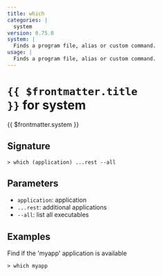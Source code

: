 ```yaml
---
title: which
categories: |
  system
version: 0.75.0
system: |
  Finds a program file, alias or custom command.
usage: |
  Finds a program file, alias or custom command.
---
```


# <code>{{ $frontmatter.title }}</code> for system

<div class='command-title'>{{ $frontmatter.system }}</div>

## Signature

```> which (application) ...rest --all```

## Parameters

 -  `application`: application
 -  `...rest`: additional applications
 -  `--all`: list all executables

## Examples

Find if the 'myapp' application is available
```shell
> which myapp
```
